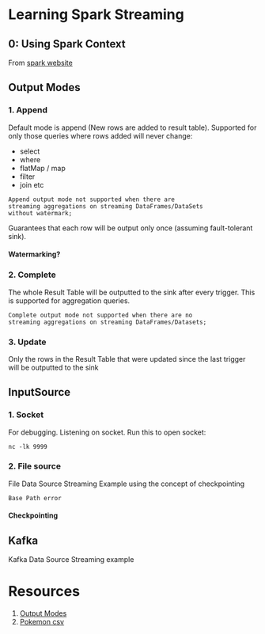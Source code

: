 # Learning Spark Streaming

## 0: Using Spark Context
From [spark website](https://spark.apache.org/docs/latest/streaming-programming-guide.html)

## Output Modes
### 1. Append
Default mode is append (New rows are added to result table).
Supported for only those queries where rows added will never change:
- select
- where
- flatMap / map
- filter
- join etc
```
Append output mode not supported when there are 
streaming aggregations on streaming DataFrames/DataSets 
without watermark;
```
Guarantees that each row will be output only once (assuming fault-tolerant sink). 

#### Watermarking?

### 2. Complete
The whole Result Table will be outputted to the sink after every trigger. This is supported for aggregation queries.
```
Complete output mode not supported when there are no 
streaming aggregations on streaming DataFrames/Datasets;
```

### 3. Update
Only the rows in the Result Table that were updated since the last trigger will be outputted to the sink

## InputSource
### 1. Socket
For debugging. Listening on socket. Run this to open socket:
```
nc -lk 9999
```

### 2. File source
File Data Source Streaming Example using the concept of checkpointing
```aidl
Base Path error
```
#### Checkpointing

## Kafka
Kafka Data Source Streaming example

# Resources
1. [Output Modes](https://spark.apache.org/docs/latest/structured-streaming-programming-guide.html#output-modes)
2. [Pokemon csv](https://gist.githubusercontent.com/armgilles/194bcff35001e7eb53a2a8b441e8b2c6/raw/92200bc0a673d5ce2110aaad4544ed6c4010f687/pokemon.csv)